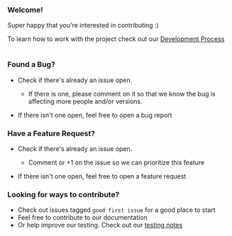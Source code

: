 ### Welcome! 

Super happy that you're interested in contributing :)

To learn how to work with the project check out our [Development Process](https://github.com/TrangPham/django-admin-confirm/blob/main/docs/development_process.md)

# 

### Found a Bug?

- Check if there's already an issue open. 
  - If there is one, please comment on it so that we know the bug is affecting more people and/or versions. 
  
- If there isn't one open, feel free to open a bug report 

### Have a Feature Request?

- Check if there's already an issue open. 
  - Comment or +1 on the issue so we can prioritize this feature 

- If there isn't one open, feel free to open a feature request

### Looking for ways to contribute?

- Check out issues tagged `good first issue` for a good place to start
- Feel free to contribute to our documentation 
- Or help improve our testing. Check out our [testing notes](https://github.com/TrangPham/django-admin-confirm/blob/main/docs/testing_notes.md)
